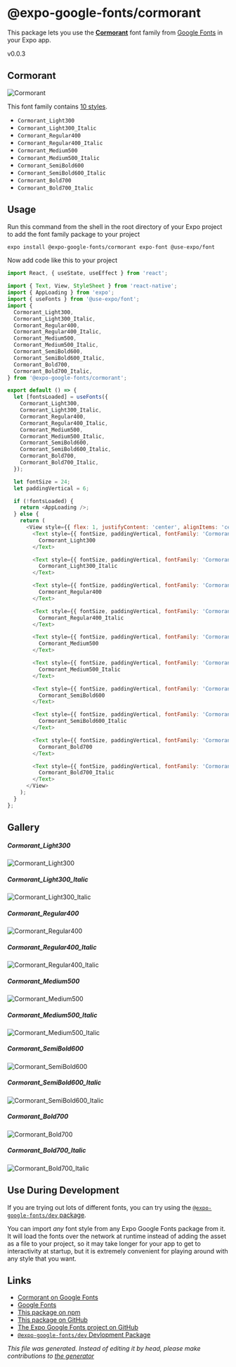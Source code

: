 # @expo-google-fonts/cormorant

This package lets you use the [**Cormorant**](https://fonts.google.com/specimen/Cormorant) font family from [Google Fonts](https://fonts.google.com/) in your Expo app.

v0.0.3

## Cormorant

![Cormorant](./font-family.png)

This font family contains [10 styles](#gallery).

- `Cormorant_Light300`
- `Cormorant_Light300_Italic`
- `Cormorant_Regular400`
- `Cormorant_Regular400_Italic`
- `Cormorant_Medium500`
- `Cormorant_Medium500_Italic`
- `Cormorant_SemiBold600`
- `Cormorant_SemiBold600_Italic`
- `Cormorant_Bold700`
- `Cormorant_Bold700_Italic`

## Usage

Run this command from the shell in the root directory of your Expo project to add the font family package to your project
```sh
expo install @expo-google-fonts/cormorant expo-font @use-expo/font
```

Now add code like this to your project
```js
import React, { useState, useEffect } from 'react';

import { Text, View, StyleSheet } from 'react-native';
import { AppLoading } from 'expo';
import { useFonts } from '@use-expo/font';
import {
  Cormorant_Light300,
  Cormorant_Light300_Italic,
  Cormorant_Regular400,
  Cormorant_Regular400_Italic,
  Cormorant_Medium500,
  Cormorant_Medium500_Italic,
  Cormorant_SemiBold600,
  Cormorant_SemiBold600_Italic,
  Cormorant_Bold700,
  Cormorant_Bold700_Italic,
} from '@expo-google-fonts/cormorant';

export default () => {
  let [fontsLoaded] = useFonts({
    Cormorant_Light300,
    Cormorant_Light300_Italic,
    Cormorant_Regular400,
    Cormorant_Regular400_Italic,
    Cormorant_Medium500,
    Cormorant_Medium500_Italic,
    Cormorant_SemiBold600,
    Cormorant_SemiBold600_Italic,
    Cormorant_Bold700,
    Cormorant_Bold700_Italic,
  });

  let fontSize = 24;
  let paddingVertical = 6;

  if (!fontsLoaded) {
    return <AppLoading />;
  } else {
    return (
      <View style={{ flex: 1, justifyContent: 'center', alignItems: 'center' }}>
        <Text style={{ fontSize, paddingVertical, fontFamily: 'Cormorant_Light300' }}>
          Cormorant_Light300
        </Text>

        <Text style={{ fontSize, paddingVertical, fontFamily: 'Cormorant_Light300_Italic' }}>
          Cormorant_Light300_Italic
        </Text>

        <Text style={{ fontSize, paddingVertical, fontFamily: 'Cormorant_Regular400' }}>
          Cormorant_Regular400
        </Text>

        <Text style={{ fontSize, paddingVertical, fontFamily: 'Cormorant_Regular400_Italic' }}>
          Cormorant_Regular400_Italic
        </Text>

        <Text style={{ fontSize, paddingVertical, fontFamily: 'Cormorant_Medium500' }}>
          Cormorant_Medium500
        </Text>

        <Text style={{ fontSize, paddingVertical, fontFamily: 'Cormorant_Medium500_Italic' }}>
          Cormorant_Medium500_Italic
        </Text>

        <Text style={{ fontSize, paddingVertical, fontFamily: 'Cormorant_SemiBold600' }}>
          Cormorant_SemiBold600
        </Text>

        <Text style={{ fontSize, paddingVertical, fontFamily: 'Cormorant_SemiBold600_Italic' }}>
          Cormorant_SemiBold600_Italic
        </Text>

        <Text style={{ fontSize, paddingVertical, fontFamily: 'Cormorant_Bold700' }}>
          Cormorant_Bold700
        </Text>

        <Text style={{ fontSize, paddingVertical, fontFamily: 'Cormorant_Bold700_Italic' }}>
          Cormorant_Bold700_Italic
        </Text>
      </View>
    );
  }
};

```

## Gallery

##### Cormorant_Light300
![Cormorant_Light300](./25d9142c8c73577fb3546a40795e753bab11f4e22663e2f1168cbc485cbaa542.ttf.png)

##### Cormorant_Light300_Italic
![Cormorant_Light300_Italic](./d90d995e2a130e04d6e32ee3778e059092e41f5d9c1c812a659c7ffb52951a19.ttf.png)

##### Cormorant_Regular400
![Cormorant_Regular400](./fd04cb22306c1c15bb1727fc4b3d2344de940e929b75dbe3faa9b7f43f9e0d6d.ttf.png)

##### Cormorant_Regular400_Italic
![Cormorant_Regular400_Italic](./1f64218505ec6321eba3b8df95d0806808f61c872f9c081bce39c00a402a4429.ttf.png)

##### Cormorant_Medium500
![Cormorant_Medium500](./20c11bc6844b3f25ad300ce80d94c0c0fc2fb997b51e04cd1959156c6d78309d.ttf.png)

##### Cormorant_Medium500_Italic
![Cormorant_Medium500_Italic](./47bba53369e3f5bcda0e230d7e6fe60ae86b40b59b80d57c603c50e273d2f17c.ttf.png)

##### Cormorant_SemiBold600
![Cormorant_SemiBold600](./c1821d5e327189284afba6a7a2a9831a3025677c5afb37910353410a72391791.ttf.png)

##### Cormorant_SemiBold600_Italic
![Cormorant_SemiBold600_Italic](./c02d2b3a07288427fe5cd64e378eebe86d6a308b6d7dfe0e8cc4d1975d32e0d5.ttf.png)

##### Cormorant_Bold700
![Cormorant_Bold700](./a91dc6bed8f499ba7dfc43c8259fa142dc1d0097d84aba2a73c003c35b409845.ttf.png)

##### Cormorant_Bold700_Italic
![Cormorant_Bold700_Italic](./01317d3f16a7d1e98e9fcb9e49778326433ab76c291971e501f5e721ac437b0d.ttf.png)


## Use During Development

If you are trying out lots of different fonts, you can try using the [`@expo-google-fonts/dev` package](https://github.com/expo/google-fonts/tree/master/font-packages/dev#readme).

You can import *any* font style from any Expo Google Fonts package from it. It will load the fonts
over the network at runtime instead of adding the asset as a file to your project, so it may take longer
for your app to get to interactivity at startup, but it is extremely convenient
for playing around with any style that you want.

## Links

- [Cormorant on Google Fonts](https://fonts.google.com/specimen/Cormorant)
- [Google Fonts](https://fonts.google.com/)
- [This package on npm](https://www.npmjs.com/package/@expo-google-fonts/cormorant)
- [This package on GitHub](https://github.com/expo/google-fonts/tree/master/font-packages/cormorant)
- [The Expo Google Fonts project on GitHub](https://github.com/expo/google-fonts)
- [`@expo-google-fonts/dev` Devlopment Package](https://github.com/expo/google-fonts/tree/master/font-packages/dev)


*This file was generated. Instead of editing it by head, please make contributions to [the generator](https://github.com/expo/google-fonts/tree/master/packages/generator)*
